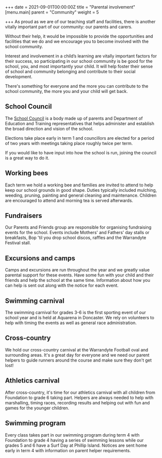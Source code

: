 +++
date = 2021-09-01T00:00:00Z
title = "Parental involvement"
[menu.main]
parent = "Community"
weight = 5

+++
As proud as we are of our teaching staff and facilities, there is another vitally important part of our community: our parents and carers.

Without their help, it would be impossible to provide the opportunities and facilities that we do and we encourage you to become involved with the school community.

Interest and involvement in a child’s learning are vitally important factors for their success, so participating in our school community is be good for the school, you, and most importantly your child. It will help foster their sense of school and community belonging and contribute to their social development.

There's something for everyone and the more you can contribute to the school community, the more you and your child will get back.

## School Council

The [School Council](/our-school/school-council/ "School Council") is a body made up of parents and Department of Education and Training representatives that helps administer and establish the broad direction and vision of the school.

Elections take place early in term 1 and councillors are elected for a period of two years with meetings taking place roughly twice per term.

If you would like to have input into how the school is run, joining the council is a great way to do it.

## Working bees

Each term we hold a working bee and families are invited to attend to help keep our school grounds in good shape. Duties typically included mulching, weeding, pruning, painting and general cleaning and maintenance. Children are encouraged to attend and morning tea is served afterwards.

## Fundraisers

Our Parents and Friends group are responsible for organising fundraising events for the school. Events include Mothers' and Fathers' day stalls or breakfasts, Bop 'til you drop school discos, raffles and the Warrandyte Festival stall.

## Excursions and camps

Camps and excursions are run throughout the year and we greatly value parental support for these events. Have some fun with your child and their friends and help the school at the same time. Information about how you can help is sent out along with the notice for each event.

## Swimming carnival

The swimming carnival for grades 3-6 is the first sporting event of our school year and is held at Aquarena in Doncaster. We rely on volunteers to help with timing the events as well as general race administration.

## Cross-country

We hold our cross-country carnival at the Warrandyte Football oval and surrounding areas. It's a great day for everyone and we need our parent helpers to guide runners around the course and make sure they don't get lost!

## Athletics carnival

After cross-country, it's time for our athletics carnival with all children from Foundation to grade 6 taking part. Helpers are always needed to help with marshalling, timing races, recording results and helping out with fun and games for the younger children.

## Swimming program

Every class takes part in our swimming program during term 4 with Foundation to grade 4 having a series of swimming lessons while our grades 5 and 6 have a Surf Day at Phillip Island. Notices are sent home early in term 4 with information on parent helper requirements.